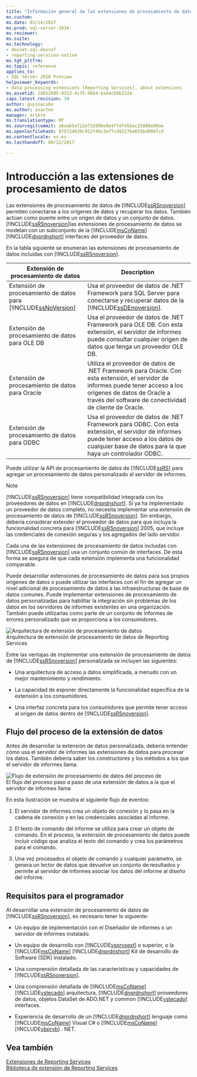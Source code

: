```yaml
---
title: "Información general de las extensiones de procesamiento de datos | Documentos de Microsoft"
ms.custom: 
ms.date: 03/14/2017
ms.prod: sql-server-2016
ms.reviewer: 
ms.suite: 
ms.technology:
- docset-sql-devref
- reporting-services-native
ms.tgt_pltfrm: 
ms.topic: reference
applies_to:
- SQL Server 2016 Preview
helpviewer_keywords:
- data processing extensions [Reporting Services], about extensions
ms.assetid: 1d652605-9313-4c75-98b4-ba4dcbbb222d
caps.latest.revision: 39
author: guyinacube
ms.author: asaxton
manager: erikre
ms.translationtype: MT
ms.sourcegitcommit: a6aab5e722e732096e9e4ffdf458ac25088e09ae
ms.openlocfilehash: 075724639c912f40c3ef7c49227ba653bd086fcd
ms.contentlocale: es-es
ms.lasthandoff: 08/12/2017

---
```

# <a name="data-processing-extensions-overview"></a>Introducción a las extensiones de procesamiento de datos
  Las extensiones de procesamiento de datos de [!INCLUDE[ssRSnoversion](../../../includes/ssrsnoversion-md.md)] permiten conectarse a los orígenes de datos y recuperar los datos. También actúan como puente entre un origen de datos y un conjunto de datos. [!INCLUDE[ssRSnoversion](../../../includes/ssrsnoversion-md.md)]las extensiones de procesamiento de datos se modelan con un subconjunto de la [!INCLUDE[msCoName](../../../includes/msconame-md.md)] [!INCLUDE[dnprdnshort](../../../includes/dnprdnshort-md.md)] interfaces del proveedor de datos.  
  
 En la tabla siguiente se enumeran las extensiones de procesamiento de datos incluidas con [!INCLUDE[ssRSnoversion](../../../includes/ssrsnoversion-md.md)].  
  
|Extensión de procesamiento de datos|Description|  
|-------------------------------|-----------------|  
|Extensión de procesamiento de datos para [!INCLUDE[ssNoVersion](../../../includes/ssnoversion-md.md)]|Usa el proveedor de datos de .NET Framework para SQL Server para conectarse y recuperar datos de la [!INCLUDE[ssDEnoversion](../../../includes/ssdenoversion-md.md)].|  
|Extensión de procesamiento de datos para OLE DB|Usa el proveedor de datos de .NET Framework para OLE DB. Con esta extensión, el servidor de informes puede consultar cualquier origen de datos que tenga un proveedor OLE DB.|  
|Extensión de procesamiento de datos para Oracle|Utiliza el proveedor de datos de .NET Framework para Oracle. Con esta extensión, el servidor de informes puede tener acceso a los orígenes de datos de Oracle a través del software de conectividad de cliente de Oracle.|  
|Extensión de procesamiento de datos para ODBC|Usa el proveedor de datos de .NET Framework para ODBC. Con esta extensión, el servidor de informes puede tener acceso a los datos de cualquier base de datos para la que haya un controlador ODBC.|  
  
 Puede utilizar la API de procesamiento de datos de [!INCLUDE[ssRS](../../../includes/ssrs-md.md)] para agregar un procesamiento de datos personalizado al servidor de informes.  
  
> [!NOTE]  
>  [!INCLUDE[ssRSnoversion](../../../includes/ssrsnoversion-md.md)] tiene compatibilidad integrada con los proveedores de datos en [!INCLUDE[dnprdnshort](../../../includes/dnprdnshort-md.md)]. Si ya ha implementado un proveedor de datos completo, no necesita implementar una extensión de procesamiento de datos de [!INCLUDE[ssRSnoversion](../../../includes/ssrsnoversion-md.md)]. Sin embargo, debería considerar extender el proveedor de datos para que incluya la funcionalidad concreta para [!INCLUDE[ssRSnoversion](../../../includes/ssrsnoversion-md.md)] 2005, que incluye las credenciales de conexión seguras y los agregados del lado servidor.  
  
 Cada una de las extensiones de procesamiento de datos incluidas con [!INCLUDE[ssRSnoversion](../../../includes/ssrsnoversion-md.md)] usa un conjunto común de interfaces. De esta forma se asegura de que cada extensión implementa una funcionalidad comparable.  
  
 Puede desarrollar extensiones de procesamiento de datos para sus propios orígenes de datos o puede utilizar las interfaces con el fin de agregar un nivel adicional de procesamiento de datos a las infraestructuras de base de datos comunes. Puede implementar extensiones de procesamiento de datos personalizadas para habilitar la integración sin problemas de los datos en los servidores de informes existentes en una organización. También puede utilizarlas como parte de un conjunto de informes de errores personalizado que se proporciona a los consumidores.  
  
 ![Arquitectura de extensión de procesamiento de datos](../../../reporting-services/extensions/data-processing/media/bk-dataprocess-extensions.gif "arquitectura de extensión de procesamiento de datos")  
Arquitectura de extensión de procesamiento de datos de Reporting Services  
  
 Entre las ventajas de implementar una extensión de procesamiento de datos de [!INCLUDE[ssRSnoversion](../../../includes/ssrsnoversion-md.md)] personalizada se incluyen las siguientes:  
  
-   Una arquitectura de acceso a datos simplificada, a menudo con un mejor mantenimiento y rendimiento.  
  
-   La capacidad de exponer directamente la funcionalidad específica de la extensión a los consumidores.  
  
-   Una interfaz concreta para los consumidores que permite tener acceso al origen de datos dentro de [!INCLUDE[ssRSnoversion](../../../includes/ssrsnoversion-md.md)].  
  
## <a name="data-extension-process-flow"></a>Flujo del proceso de la extensión de datos  
 Antes de desarrollar la extensión de datos personalizada, debería entender cómo usa el servidor de informes las extensiones de datos para procesar los datos. También debería saber los constructores y los métodos a los que el servidor de informes llama.  
  
 ![Flujo de extensión de procesamiento de datos del proceso de](../../../reporting-services/extensions/data-processing/media/bk-ext-01.gif "flujo para la extensión de procesamiento de datos del proceso")  
El flujo del proceso paso a paso de una extensión de datos a la que el servidor de informes llama  
  
 En esta ilustración se muestra el siguiente flujo de eventos:  
  
1.  El servidor de informes crea un objeto de conexión y lo pasa en la cadena de conexión y en las credenciales asociadas al informe.  
  
2.  El texto de comando del informe se utiliza para crear un objeto de comando. En el proceso, la extensión de procesamiento de datos puede incluir código que analiza el texto del comando y crea los parámetros para el comando.  
  
3.  Una vez procesados el objeto de comando y cualquier parámetro, se genera un lector de datos que devuelve un conjunto de resultados y permite al servidor de informes asociar los datos del informe al diseño del informe.  
  
## <a name="developer-requirements"></a>Requisitos para el programador  
 Al desarrollar una extensión de procesamiento de datos de [!INCLUDE[ssRSnoversion](../../../includes/ssrsnoversion-md.md)], es necesario tener lo siguiente:  
  
-   Un equipo de implementación con el Diseñador de informes o un servidor de informes instalado.  
  
-   Un equipo de desarrollo con [!INCLUDE[vsprvsext](../../../includes/vsprvsext-md.md)] o superior, o la [!INCLUDE[msCoName](../../../includes/msconame-md.md)] [!INCLUDE[dnprdnshort](../../../includes/dnprdnshort-md.md)] Kit de desarrollo de Software (SDK) instalado.  
  
-   Una comprensión detallada de las características y capacidades de [!INCLUDE[ssRSnoversion](../../../includes/ssrsnoversion-md.md)].  
  
-   Una comprensión detallada de [!INCLUDE[msCoName](../../../includes/msconame-md.md)] [!INCLUDE[vstecado](../../../includes/vstecado-md.md)] arquitectura, [!INCLUDE[dnprdnshort](../../../includes/dnprdnshort-md.md)] proveedores de datos, objetos DataSet de ADO.NET y common [!INCLUDE[vstecado](../../../includes/vstecado-md.md)] interfaces.  
  
-   Experiencia de desarrollo de un [!INCLUDE[dnprdnshort](../../../includes/dnprdnshort-md.md)] lenguaje como [!INCLUDE[msCoName](../../../includes/msconame-md.md)] Visual C# o [!INCLUDE[msCoName](../../../includes/msconame-md.md)] [!INCLUDE[vbprvb](../../../includes/vbprvb-md.md)] . NET.  
  
## <a name="see-also"></a>Vea también  
 [Extensiones de Reporting Services](../../../reporting-services/extensions/reporting-services-extensions.md)   
 [Biblioteca de extensión de Reporting Services](../../../reporting-services/extensions/reporting-services-extension-library.md)  
  
  
